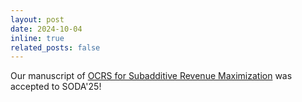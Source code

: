 ```yaml
---
layout: post
date: 2024-10-04
inline: true
related_posts: false
---
```


Our manuscript of [OCRS for Subadditive Revenue Maximization](https://arxiv.org/abs/2404.14679) was accepted to SODA'25!
